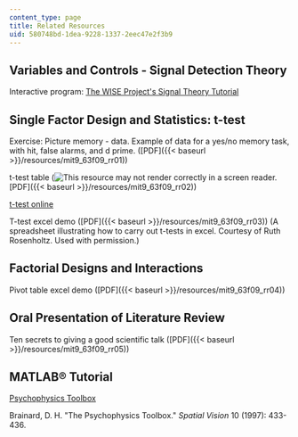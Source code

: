 ```yaml
---
content_type: page
title: Related Resources
uid: 580748bd-1dea-9228-1337-2eec47e2f3b9
---
```


Variables and Controls - Signal Detection Theory
------------------------------------------------

Interactive program: [The WISE Project's Signal Theory Tutorial](http://wise.cgu.edu/wise-tutorials/tutorial-signal-detection-theory/
)

Single Factor Design and Statistics: t-test
-------------------------------------------

Exercise: Picture memory - data. Example of data for a yes/no memory task, with hit, false alarms, and d prime. ([PDF]({{< baseurl >}}/resources/mit9_63f09_rr01))

t-test table (![This resource may not render correctly in a screen reader.](/images/inacessible.gif)[PDF]({{< baseurl >}}/resources/mit9_63f09_rr02))

[t-test online](http://www.quantitativeskills.com/sisa/statistics/t-test.htm)

T-test excel demo ([PDF]({{< baseurl >}}/resources/mit9_63f09_rr03)) (A spreadsheet illustrating how to carry out t-tests in excel. Courtesy of Ruth Rosenholtz. Used with permission.)

Factorial Designs and Interactions
----------------------------------

Pivot table excel demo ([PDF]({{< baseurl >}}/resources/mit9_63f09_rr04))

Oral Presentation of Literature Review
--------------------------------------

Ten secrets to giving a good scientific talk ([PDF]({{< baseurl >}}/resources/mit9_63f09_rr05))

MATLAB® Tutorial
----------------

[Psychophysics Toolbox](http://psychtoolbox.org/)

Brainard, D. H. "The Psychophysics Toolbox." _Spatial Vision_ 10 (1997): 433-436.